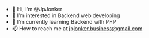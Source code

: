 - 👋 Hi, I’m @JpJonker
- 👀 I’m interested in Backend web developing
- 🌱 I’m currently learning Backend with PHP
- 📫 How to reach me at jpjonker.business@gmail.com

<!---
JpJonker/JpJonker is a ✨ special ✨ repository because its `README.md` (this file) appears on your GitHub profile.
You can click the Preview link to take a look at your changes.
--->

